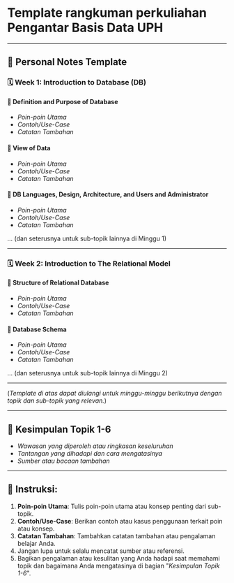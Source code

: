 # Template rangkuman perkuliahan Pengantar Basis Data UPH
---

## 📘 Personal Notes Template

### 🗓️ Week 1: Introduction to Database (DB)

#### 📍 Definition and Purpose of Database
- _Poin-poin Utama_
- _Contoh/Use-Case_
- _Catatan Tambahan_

#### 📍 View of Data
- _Poin-poin Utama_
- _Contoh/Use-Case_
- _Catatan Tambahan_

#### 📍 DB Languages, Design, Architecture, and Users and Administrator
- _Poin-poin Utama_
- _Contoh/Use-Case_
- _Catatan Tambahan_

... (dan seterusnya untuk sub-topik lainnya di Minggu 1)

---

### 🗓️ Week 2: Introduction to The Relational Model

#### 📍 Structure of Relational Database
- _Poin-poin Utama_
- _Contoh/Use-Case_
- _Catatan Tambahan_

#### 📍 Database Schema
- _Poin-poin Utama_
- _Contoh/Use-Case_
- _Catatan Tambahan_

... (dan seterusnya untuk sub-topik lainnya di Minggu 2)

---

(_Template di atas dapat diulangi untuk minggu-minggu berikutnya dengan topik dan sub-topik yang relevan._)

---

## 📝 Kesimpulan Topik 1-6
- _Wawasan yang diperoleh atau ringkasan keseluruhan_
- _Tantangan yang dihadapi dan cara mengatasinya_
- _Sumber atau bacaan tambahan_

---

## 📝 Instruksi:

1. **Poin-poin Utama**: Tulis poin-poin utama atau konsep penting dari sub-topik.
2. **Contoh/Use-Case**: Berikan contoh atau kasus penggunaan terkait poin atau konsep.
3. **Catatan Tambahan**: Tambahkan catatan tambahan atau pengalaman belajar Anda.
4. Jangan lupa untuk selalu mencatat sumber atau referensi.
5. Bagikan pengalaman atau kesulitan yang Anda hadapi saat memahami topik dan bagaimana Anda mengatasinya di bagian "*_Kesimpulan Topik 1-6_*".
